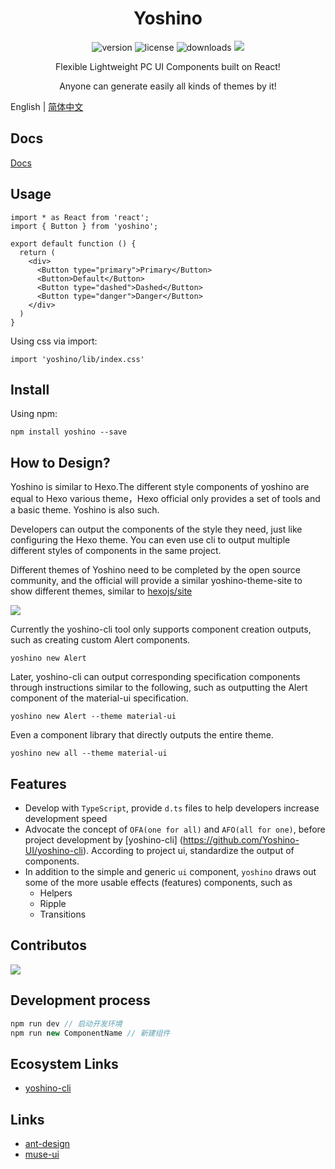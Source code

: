 <h1 align='center'>Yoshino</h1>
<p align='center'>
  <img src='https://img.shields.io/npm/v/yoshino.svg?style=flat-square' alt="version">
  <img src='https://img.shields.io/npm/l/express.svg' alt="license">
  <img src='https://img.shields.io/npm/dt/yoshino.svg?style=flat-square' alt="downloads">
  <a href='https://yoshino-ui.github.io'><img src='https://img.shields.io/badge/website%20-Yoshino-51b26d.svg'/></a>
</p>
<p align='center'>Flexible Lightweight PC UI Components built on React!</p>
<p align='center'>Anyone can generate easily all kinds of themes by it!</p>

English | [简体中文](./README-cn.md)
## Docs
[Docs](https://yoshino-ui.github.io/#/)

## Usage
```
import * as React from 'react';
import { Button } from 'yoshino';

export default function () {
  return (
    <div>
      <Button type="primary">Primary</Button>
      <Button>Default</Button>
      <Button type="dashed">Dashed</Button>
      <Button type="danger">Danger</Button>
    </div>
  )
}
```
Using css via import:
```
import 'yoshino/lib/index.css'
```
## Install
Using npm:
```
npm install yoshino --save
```

## 

## How to Design?
Yoshino is similar to Hexo.The different style components of yoshino are equal to Hexo various theme，Hexo official only provides a set of tools and a basic theme. Yoshino is also such.

Developers can output the components of the style they need, just like configuring the Hexo theme. You can even use cli to output multiple different styles of components in the same project.

Different themes of Yoshino need to be completed by the open source community, and the official will provide a similar yoshino-theme-site to show different themes, similar to [hexojs/site](https://github.com/hexojs/site)

![](https://pic1.zhimg.com/80/v2-3c24dc918db63fbd19f6531374014146_hd.jpg)

Currently the yoshino-cli tool only supports component creation outputs, such as creating custom Alert components.
```
yoshino new Alert
```
Later, yoshino-cli can output corresponding specification components through instructions similar to the following, such as outputting the Alert component of the material-ui specification.
```
yoshino new Alert --theme material-ui
```
Even a component library that directly outputs the entire theme.
```
yoshino new all --theme material-ui
```

## Features
- Develop with `TypeScript`, provide `d.ts` files to help developers increase development speed
- Advocate the concept of `OFA(one for all)` and `AFO(all for one)`, before project development by [yoshino-cli] (https://github.com/Yoshino-UI/yoshino-cli). According to project ui, standardize the output of components.
- In addition to the simple and generic `ui` component, `yoshino` draws out some of the more usable effects (features) components, such as
  - Helpers
  - Ripple
  - Transitions

## Contributos
![](https://opencollective.com/yoshino/contributors.svg)

## Development process
```js
npm run dev // 启动开发环境
npm run new ComponentName // 新建组件
```

## Ecosystem Links
- [yoshino-cli](https://github.com/Yoshino-UI/yoshino-cli)

## Links
- [ant-design](https://github.com/ant-design/ant-design)
- [muse-ui](https://github.com/museui/muse-ui)

